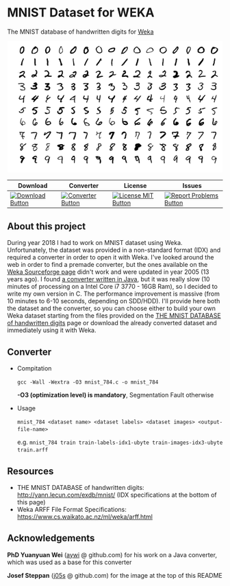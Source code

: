 # MNIST Dataset for WEKA

The MNIST database of handwritten digits for [Weka](https://www.cs.waikato.ac.nz/ml/weka/)

![MNIST image](README.md_images/MnistExamples.png)

|Download|Converter|License|Issues|
|---------|---------|---------|----------|
| [![Download Button](https://img.shields.io/badge/Version-2018--12--12-blue.svg)](https://github.com/subwave07/MNIST-Weka/releases) | [![Converter Button](https://img.shields.io/badge/Version-1.0.0-blue.svg)](https://github.com/subwave07/MNIST-Weka/blob/master/mnist_784.c) | [![License MIT Button](https://img.shields.io/badge/License-MIT-green.svg)](https://github.com/subwave07/MNIST-Weka/blob/master/LICENSE) | [![Report Problems Button](https://img.shields.io/badge/Report-Problems-red.svg)](https://github.com/subwave07/MNIST-Weka/issues)|

## About this project
During year 2018 I had to work on MNIST dataset using Weka. Unfortunately, the dataset was provided in a non-standard format (IDX) and required a converter in order to open it with Weka. I've looked around the web in order to find a premade converter, but the ones available on the [Weka Sourceforge page](https://sourceforge.net/projects/weka/files/datasets/MNIST/) didn't work and were updated in year 2005 (13 years ago).
I found [a converter written in Java](https://github.com/aywi/hdr-mnist-weka/blob/master/src/hdr/mnist/weka/MNISTPreprocessing.java), but it was really slow (10 minutes of processing on a Intel Core i7 3770 - 16GB Ram), so I decided to write my own version in C. The performance improvement is massive (from 10 minutes to 6-10 seconds, depending on SDD/HDD).
I'll provide here both the dataset and the converter, so you can choose either to build your own Weka dataset starting from the files provided on the [THE MNIST DATABASE of handwritten digits](http://yann.lecun.com/exdb/mnist/) page or download the already converted dataset and immediately using it with Weka.

## Converter
* Compitation
  
  `gcc -Wall -Wextra -O3 mnist_784.c -o mnist_784` 

  **-O3 (optimization level) is mandatory**, Segmentation Fault otherwise 

* Usage

  `mnist_784 <dataset name> <dataset labels> <dataset images> <output-file-name>`

  e.g. `mnist_784 train train-labels-idx1-ubyte train-images-idx3-ubyte train.arff`

## Resources

* THE MNIST DATABASE of handwritten digits: http://yann.lecun.com/exdb/mnist/ (IDX specifications at the bottom of this page)
* Weka ARFF File Format Specifications: https://www.cs.waikato.ac.nz/ml/weka/arff.html

## Acknowledgements

**PhD Yuanyuan Wei** ([aywi](https://github.com/aywi) @ github.com) for his work on a Java converter, which was used as a base for this converter

**Josef Steppan** ([j05s](https://github.com/j05t) @ github.com) for the image at the top of this README
